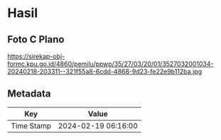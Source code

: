 # Hasil

## Foto C Plano

https://sirekap-obj-formc.kpu.go.id/4860/pemilu/ppwp/35/27/03/20/01/3527032001034-20240218-203311--321f55a8-6cdd-4868-9d23-fe22e9b112ba.jpg


## Metadata

| Key        | Value               |
| ---------- | ------------------- |
| Time Stamp | 2024-02-19 06:16:00 |



